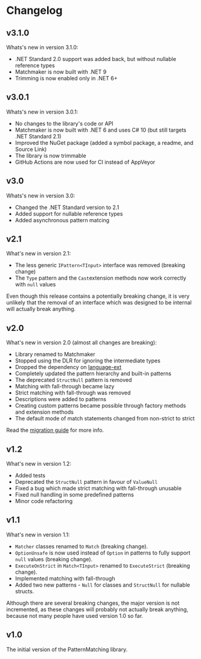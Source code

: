 # Changelog

## v3.1.0

Whats's new in version 3.1.0:

- .NET Standard 2.0 support was added back, but without nullable reference types
- Matchmaker is now built with .NET 9
- Trimming is now enabled only in .NET 6+

## v3.0.1

Whats's new in version 3.0.1:

- No changes to the library's code or API
- Matchmaker is now built with .NET 6 and uses C# 10 (but still targets .NET Standard 2.1)
- Improved the NuGet package (added a symbol package, a readme, and Source Link)
- The library is now trimmable
- GitHub Actions are now used for CI instead of AppVeyor

## v3.0

Whats's new in version 3.0:

- Changed the .NET Standard version to 2.1
- Added support for nullable reference types
- Added asynchronous pattern matcing

## v2.1

What's new in version 2.1:

- The less generic `IPattern<TInput>` interface was removed (breaking change)
- The `Type` pattern and the `Cast`extension methods now work correctly with `null` values

Even though this release contains a potentially breaking change, it is very unlikely that the removal of an
interface which was designed to be internal will actually break anything.

## v2.0

What's new in version 2.0 (almost all changes are breaking):

- Library renamed to Matchmaker
- Stopped using the DLR for ignoring the intermediate types
- Dropped the dependency on [language-ext](https://github.com/louthy/language-ext)
- Completely updated the pattern hierarchy and built-in patterns
- The deprecated `StructNull` pattern is removed
- Matching with fall-through became lazy
- Strict matching with fall-through was removed
- Descriptions were added to patterns
- Creating custom patterns became possible through factory methods and extension methods
- The default mode of match statements changed from non-strict to strict

Read the [migration guide](https://matchmaker.tolik.io/v2.1.0/articles/migration.html) for more info.

## v1.2

What's new in version 1.2:

- Added tests
- Deprecated the `StructNull` pattern in favour of `ValueNull`
- Fixed a bug which made strict matching with fall-through unusable
- Fixed null handling in some predefined patterns
- Minor code refactoring

## v1.1

What's new in version 1.1:

- `Matcher` classes renamed to `Match` (breaking change).
- `OptionUnsafe` is now used instead of `Option` in patterns to fully support `null` values (breaking change).
- `ExecuteOnStrict` in `Match<TInput>` renamed to `ExecuteStrict` (breaking change).
- Implemented matching with fall-through
- Added two new patterns - `Null` for classes and `StructNull` for nullable structs.

Although there are several breaking changes, the major version is not incremented, as these changes
will probably not actually break anything, because not many people have used version 1.0 so far.

## v1.0

The initial version of the PatternMatching library.
